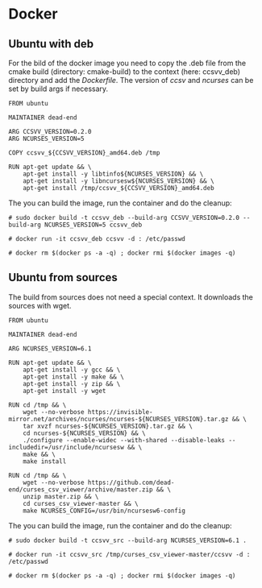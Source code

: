 # Docker

## Ubuntu with deb

For the bild of the docker image you need to copy the .deb file from the cmake build (directory: cmake-build) 
to the context (here: ccsvv_deb) directory and add the *Dockerfile*. The version of *ccsv* and *ncurses* can
be set by build args if necessary.

```
FROM ubuntu 

MAINTAINER dead-end

ARG CCSVV_VERSION=0.2.0
ARG NCURSES_VERSION=5

COPY ccsvv_${CCSVV_VERSION}_amd64.deb /tmp

RUN apt-get update && \
	apt-get install -y libtinfo${NCURSES_VERSION} && \
	apt-get install -y libncursesw${NCURSES_VERSION} && \
	apt-get install /tmp/ccsvv_${CCSVV_VERSION}_amd64.deb
```

The you can build the image, run the container and do the cleanup:

```
# sudo docker build -t ccsvv_deb --build-arg CCSVV_VERSION=0.2.0 --build-arg NCURSES_VERSION=5 ccsvv_deb

# docker run -it ccsvv_deb ccsvv -d : /etc/passwd

# docker rm $(docker ps -a -q) ; docker rmi $(docker images -q)
```

## Ubuntu from sources

The build from sources does not need a special context. It downloads the sources with wget.

```
FROM ubuntu 

MAINTAINER dead-end

ARG NCURSES_VERSION=6.1

RUN apt-get update && \
	apt-get install -y gcc && \
	apt-get install -y make && \
	apt-get install -y zip && \
	apt-get install -y wget 

RUN cd /tmp && \
	wget --no-verbose https://invisible-mirror.net/archives/ncurses/ncurses-${NCURSES_VERSION}.tar.gz && \
	tar xvzf ncurses-${NCURSES_VERSION}.tar.gz && \
	cd ncurses-${NCURSES_VERSION} && \
	./configure --enable-widec --with-shared --disable-leaks --includedir=/usr/include/ncursesw && \
	make && \
	make install

RUN cd /tmp && \
	wget --no-verbose https://github.com/dead-end/curses_csv_viewer/archive/master.zip && \
	unzip master.zip && \
	cd curses_csv_viewer-master && \
	make NCURSES_CONFIG=/usr/bin/ncursesw6-config
```

The you can build the image, run the container and do the cleanup:

```
# sudo docker build -t ccsvv_src --build-arg NCURSES_VERSION=6.1 .

# docker run -it ccsvv_src /tmp/curses_csv_viewer-master/ccsvv -d : /etc/passwd

# docker rm $(docker ps -a -q) ; docker rmi $(docker images -q)
```